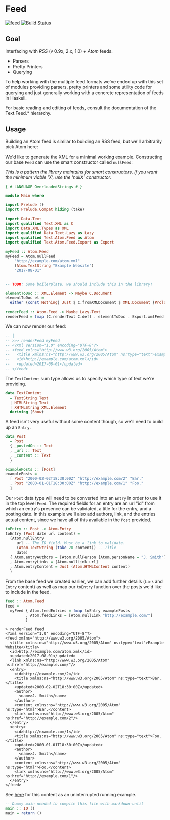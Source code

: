 # Feed

[![feed](https://img.shields.io/hackage/v/feed.svg)](http://hackage.haskell.org/package/feed)
[![Build Status](https://travis-ci.org/bergmark/feed.svg?branch=master)](https://travis-ci.org/bergmark/feed)

## Goal

Interfacing with *RSS* (v 0.9x, 2.x, 1.0) + *Atom* feeds.

- Parsers
- Pretty Printers
- Querying

To help working with the multiple feed formats we've ended up with
this set of modules providing parsers, pretty printers and some utility
code for querying and just generally working with a concrete
representation of feeds in Haskell.

For basic reading and editing of feeds, consult the documentation of
the Text.Feed.* hierarchy.

## Usage

Building an Atom feed is similar to building an RSS feed, but we'll
arbitrarily pick Atom here:

We'd like to generate the XML for a minimal working example.
Constructing our base `Feed` can use the smart constructor called `nullFeed`:

*This is a pattern the library maintains for smart constructors. If you want the
minimum viable 'X', use the 'nullX' constructor.*


```haskell
{-# LANGUAGE OverloadedStrings #-}

module Main where

import Prelude ()
import Prelude.Compat hiding (take)

import Data.Text
import qualified Text.XML as C
import Data.XML.Types as XML
import qualified Data.Text.Lazy as Lazy
import qualified Text.Atom.Feed as Atom
import qualified Text.Atom.Feed.Export as Export

myFeed :: Atom.Feed
myFeed = Atom.nullFeed
    "http://example.com/atom.xml"
    (Atom.TextString "Example Website")
    "2017-08-01"
```

```haskell

-- TODO: Some boilerplate, we should include this in the library!

elementToDoc :: XML.Element -> Maybe C.Document
elementToDoc el =
  either (const Nothing) Just $ C.fromXMLDocument $ XML.Document (Prologue [] Nothing []) el []

renderFeed :: Atom.Feed -> Maybe Lazy.Text
renderFeed = fmap (C.renderText C.def) . elementToDoc . Export.xmlFeed
```

We can now render our feed:

```haskell
-- |
-- >>> renderFeed myFeed
-- <?xml version="1.0" encoding="UTF-8"?>
-- <feed xmlns="http://www.w3.org/2005/Atom">
--   <title xmlns:ns="http://www.w3.org/2005/Atom" ns:type="text">Example Website</title>
--   <id>http://example.com/atom.xml</id>
--   <updated>2017-08-01</updated>
-- </feed>

```

The `TextContent` sum type allows us to specify which type of text we're providing.

```haskell
data TextContent
  = TextString Text
  | HTMLString Text
  | XHTMLString XML.Element
  deriving (Show)
```

A feed isn't very useful without some content though, so we'll need to build up an `Entry`.

```haskell
data Post
  = Post
  { _postedOn :: Text
  , _url :: Text
  , _content :: Text
  }

examplePosts :: [Post]
examplePosts =
  [ Post "2000-02-02T18:30:00Z" "http://example.com/2" "Bar."
  , Post "2000-01-01T18:30:00Z" "http://example.com/1" "Foo."
  ]
```

Our `Post` data type will need to be converted into an `Entry` in order to use it in the top level `Feed`. The required fields for an entry are an url "id" from which an entry's presence can be validated, a title for the entry, and a posting date. In this example we'll also add authors, link, and the entries actual content, since we have all of this available in the `Post` provided.

```haskell
toEntry :: Post -> Atom.Entry
toEntry (Post date url content) =
  (Atom.nullEntry
     url -- The ID field. Must be a link to validate.
     (Atom.TextString (take 20 content)) -- Title
     date)
  { Atom.entryAuthors = [Atom.nullPerson {Atom.personName = "J. Smith"}]
  , Atom.entryLinks = [Atom.nullLink url]
  , Atom.entryContent = Just (Atom.HTMLContent content)
  }
```

From the base feed we created earlier, we can add further details (`Link` and `Entry` content) as well as map our `toEntry` function over the posts we'd like to include in the feed.

```haskell
feed :: Atom.Feed
feed =
  myFeed { Atom.feedEntries = fmap toEntry examplePosts
         , Atom.feedLinks = [Atom.nullLink "http://example.com/"]
         }
```

```
> renderFeed feed
<?xml version="1.0" encoding="UTF-8"?>
<feed xmlns="http://www.w3.org/2005/Atom">
  <title xmlns:ns="http://www.w3.org/2005/Atom" ns:type="text">Example Website</title>
  <id>http://example.com/atom.xml</id>
  <updated>2017-08-01</updated>
  <link xmlns:ns="http://www.w3.org/2005/Atom" ns:href="http://example.com/"/>
  <entry>
    <id>http://example.com/2</id>
    <title xmlns:ns="http://www.w3.org/2005/Atom" ns:type="text">Bar.</title>
    <updated>2000-02-02T18:30:00Z</updated>
    <author>
      <name>J. Smith</name>
    </author>
    <content xmlns:ns="http://www.w3.org/2005/Atom" ns:type="html">Bar.</content>
    <link xmlns:ns="http://www.w3.org/2005/Atom" ns:href="http://example.com/2"/>
  </entry>
  <entry>
    <id>http://example.com/1</id>
    <title xmlns:ns="http://www.w3.org/2005/Atom" ns:type="text">Foo.</title>
    <updated>2000-01-01T18:30:00Z</updated>
    <author>
      <name>J. Smith</name>
    </author>
    <content xmlns:ns="http://www.w3.org/2005/Atom" ns:type="html">Foo.</content>
    <link xmlns:ns="http://www.w3.org/2005/Atom" ns:href="http://example.com/1"/>
  </entry>
</feed>
```
See [here](https://github.com/bergmark/feed/blob/master/tests/Example/CreateAtom.hs) for this content as an uninterrupted running example.

```haskell
-- Dummy main needed to compile this file with markdown-unlit
main :: IO ()
main = return ()
```

